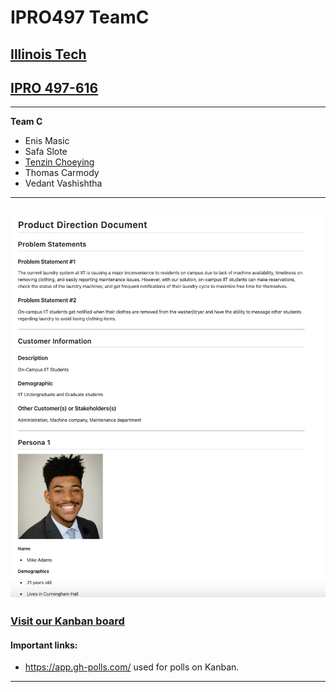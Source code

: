 # IPRO497 TeamC
## [Illinois Tech](https://www.iit.edu)
## [IPRO 497-616](https://ipro.iit.edu/)
--------------------------
**Team C**
- Enis Masic
- Safa Slote
- [Tenzin Choeying](https://www.linkedin.com/in/tenzinchoeying)
- Thomas Carmody
- Vedant Vashishtha
--------------------------

[![Product Direction Document](images/PDD.png)](documents/ProductDirectionDocument.md "Product Direction Document")
--------------------------

### [Visit our Kanban board](https://github.com/tenzinchoeying/IPRO497_TeamC/projects/1)
#### Important links: 
- https://app.gh-polls.com/ used for polls on Kanban. 
--------------------------

